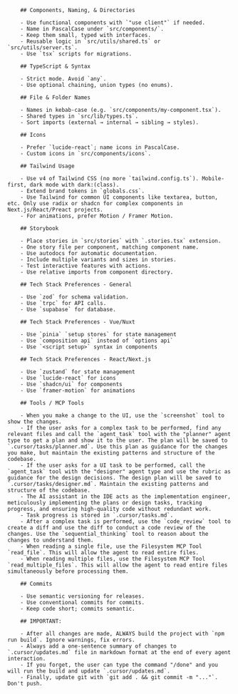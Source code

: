         ## Components, Naming, & Directories

        - Use functional components with `"use client"` if needed.
        - Name in PascalCase under `src/components/`.
        - Keep them small, typed with interfaces.
        - Reusable logic in `src/utils/shared.ts` or `src/utils/server.ts`.
        - Use `tsx` scripts for migrations.

        ## TypeScript & Syntax

        - Strict mode. Avoid `any`.
        - Use optional chaining, union types (no enums).

        ## File & Folder Names

        - Names in kebab-case (e.g. `src/components/my-component.tsx`).
        - Shared types in `src/lib/types.ts`.
        - Sort imports (external → internal → sibling → styles).

        ## Icons

        - Prefer `lucide-react`; name icons in PascalCase.
        - Custom icons in `src/components/icons`.

        ## Tailwind Usage

        - Use v4 of Tailwind CSS (no more `tailwind.config.ts`). Mobile-first, dark mode with dark:(class). 
        - Extend brand tokens in `globals.css`.
        - Use Tailwind for common UI components like textarea, button, etc. Only use radix or shadcn for complex components in Next.js/React/Preact projects.
        - For animations, prefer Motion / Framer Motion.

        ## Storybook

        - Place stories in `src/stories` with `.stories.tsx` extension.
        - One story file per component, matching component name.
        - Use autodocs for automatic documentation.
        - Include multiple variants and sizes in stories.
        - Test interactive features with actions.
        - Use relative imports from component directory.

        ## Tech Stack Preferences - General

        - Use `zod` for schema validation.
        - Use `trpc` for API calls.
        - Use `supabase` for database.

        ## Tech Stack Preferences - Vue/Nuxt

        - Use `pinia` `setup stores` for state management 
        - Use `composition api` instead of `options api`
        - Use `<script setup>` syntax in components

        ## Tech Stack Preferences - React/Next.js

        - Use `zustand` for state management
        - Use `lucide-react` for icons
        - Use `shadcn/ui` for components
        - Use `framer-motion` for animations

        ## Tools / MCP Tools

        - When you make a change to the UI, use the `screenshot` tool to show the changes.
        - If the user asks for a complex task to be performed, find any relevant files and call the `agent_task` tool with the "planner" agent type to get a plan and show it to the user. The plan will be saved to `.cursor/tasks/planner.md`. Use this plan as guidance for the changes you make, but maintain the existing patterns and structure of the codebase.
        - If the user asks for a UI task to be performed, call the `agent_task` tool with the "designer" agent type and use the rubric as guidance for the design decisions. The design plan will be saved to `.cursor/tasks/designer.md`. Maintain the existing patterns and structure of the codebase.
        - The AI assistant in the IDE acts as the implementation engineer, meticulously implementing the plans or design tasks, tracking progress, and ensuring high-quality code without redundant work.
        - Task progress is stored in `.cursor/tasks.md`.
        - After a complex task is performed, use the `code_review` tool to create a diff and use the diff to conduct a code review of the changes. Use the `sequential_thinking` tool to reason about the changes to understand them.
        - When reading a single file, use the Filesystem MCP Tool `read_file`. This will allow the agent to read entire files.
        - When reading multiple files, use the Filesystem MCP Tool `read_multiple_files`. This will allow the agent to read entire files simultaneously before processing them.

        ## Commits

        - Use semantic versioning for releases.
        - Use conventional commits for commits.
        - Keep code short; commits semantic.

        ## IMPORTANT:

        - After all changes are made, ALWAYS build the project with `npm run build`. Ignore warnings, fix errors.
        - Always add a one-sentence summary of changes to `.cursor/updates.md` file in markdown format at the end of every agent interaction. 
        - If you forget, the user can type the command "/done" and you will run the build and update `.cursor/updates.md`.
        - Finally, update git with `git add . && git commit -m "..."`. Don't push.